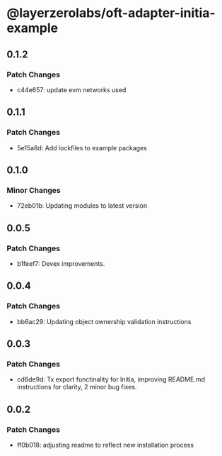 # @layerzerolabs/oft-adapter-initia-example

## 0.1.2

### Patch Changes

- c44e657: update evm networks used

## 0.1.1

### Patch Changes

- 5e15a8d: Add lockfiles to example packages

## 0.1.0

### Minor Changes

- 72eb01b: Updating modules to latest version

## 0.0.5

### Patch Changes

- b1feef7: Devex improvements.

## 0.0.4

### Patch Changes

- bb6ac29: Updating object ownership validation instructions

## 0.0.3

### Patch Changes

- cd6de9d: Tx export functinality for Initia, improving README.md instructions for clarity, 2 minor bug fixes.

## 0.0.2

### Patch Changes

- ff0b018: adjusting readme to reflect new installation process
